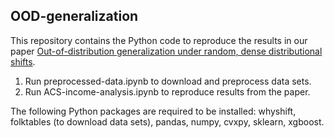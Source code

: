 ## OOD-generalization

This repository contains the Python code to reproduce the results in our paper [Out-of-distribution generalization under random, dense distributional shifts](https://arxiv.org/pdf/2404.18370).

1. Run preprocessed-data.ipynb to download and preprocess data sets.
2. Run ACS-income-analysis.ipynb to reproduce results from the paper. 

The following Python packages are required to be installed: whyshift, folktables (to download data sets), pandas, numpy, cvxpy, sklearn, xgboost. 